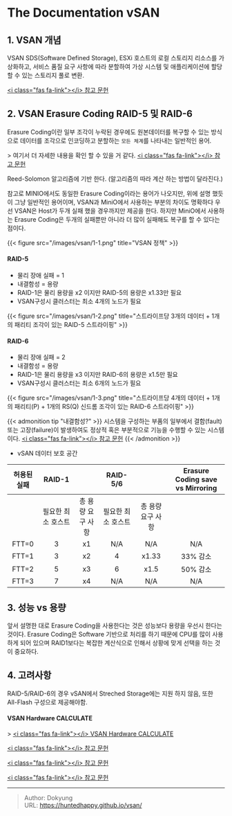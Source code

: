 # The Documentation vSAN


## 1. VSAN 개념

VSAN SDS(Software Defined Storage), ESXi 호스트의 로컬 스토리지 리소스를 가상화하고, 서비스 품질 요구 사항에 따라 분할하여 가상 시스템 및 애플리케이션에 할당 할 수 있는 스토리지 풀로 변환.

[&lt;i class=&#34;fas fa-link&#34;&gt;&lt;/i&gt; 참고 문헌](https://docs.vmware.com/kr/VMware-vSphere/7.0/com.vmware.vsphere.vsan-planning.doc/GUID-ACC10393-47F6-4C5A-85FC-88051C1806A0.html)


## 2. VSAN Erasure Coding RAID-5 및 RAID-6

Erasure Coding이란 일부 조각이 누락된 경우에도 원본데이터를 복구할 수 있는 방식으로 데이터를 조각으로 인코딩하고 분할하는 `모든 체계`를 나타내는 일반적인 용어.

&gt; 여기서 더 자세한 내용을 확인 할 수 있을 거 같다.   [&lt;i class=&#34;fas fa-link&#34;&gt;&lt;/i&gt; 참고 문헌](https://www.usenix.org/system/files/login/articles/10_plank-online.pdf)

Reed-Solomon 알고리즘에 기반 한다. (알고리즘의 따라 계산 하는 방법이 달라진다.)

참고로 MINIO에서도 동일한 Erasure Coding이라는 용어가 나오지만, 위에 설명 했듯이 그냥 일반적인 용어이며, VSAN과 MiniO에서 사용하는 부분의 차이도 명확하다 우선 VSAN은 Host가 두개 실패 했을 경우까지만 제공을 한다. 하지만 MiniO에서 사용하는 Erasure Coding은 두개의 실패뿐만 아니라 더 많이 실패해도 복구를 할 수 있다는 점이다.

{{&lt; figure src=&#34;/images/vsan/1-1.png&#34; title=&#34;VSAN 정책&#34; &gt;}}


#### RAID-5

* 물리 장애 실패 = 1
* 내결함성 = 용량
* RAID-1은 물리 용량을 x2 이지만 RAID-5의 용량은 x1.33만 필요
* VSAN구성시 클러스터는 최소 4개의 노드가 필요

{{&lt; figure src=&#34;/images/vsan/1-2.png&#34; title=&#34;스트라이프당 3개의 데이터 &#43; 1개의 패리티 조각이 있는 RAID-5 스트라이핑&#34; &gt;}}

#### RAID-6

* 물리 장애 실패 = 2
* 내결함성 = 용량
* RAID-1은 물리 용량을 x3 이지만 RAID-6의 용량은 x1.5만 필요
* VSAN구성시 클러스터는 최소 6개의 노드가 필요

{{&lt; figure src=&#34;/images/vsan/1-3.png&#34; title=&#34;스트라이프당 4개의 데이터 &#43; 1개의 패리티(P) &#43; 1개의 RS(Q) 신드롬 조각이 있는 RAID-6 스트라이핑&#34; &gt;}}

{{&lt; admonition tip &#34;내결함성?&#34; &gt;}}
시스템을 구성하는 부품의 일부에서 결함(fault) 또는 고장(failure)이 발생하여도 정상적 혹은 부분적으로 기능을 수행할 수 있는 시스템이다.
[&lt;i class=&#34;fas fa-link&#34;&gt;&lt;/i&gt; 참고 문헌](https://ko.wikipedia.org/wiki/%EC%9E%A5%EC%95%A0_%ED%97%88%EC%9A%A9_%EC%8B%9C%EC%8A%A4%ED%85%9C)
{{&lt; /admonition &gt;}}


* vSAN 데이터 보호 공간

|  허용된 실패  | RAID-1 || RAID-5/6 || Erasure Coding save vs Mirroring |
| :----------: | :----: |:-:| :---: | :-: | :--:  |
|       | 필요한 최소 호스트 | 총 용량 요구 사항 | 필요한 최소 호스트 | 총 용량 요구 사항 | |
| FTT=0 | 3 | x1 | N/A | N/A | N/A |
| FTT=1 | 3 | x2 | 4 | x1.33 | 33% 감소 |
| FTT=2 | 5 | x3 | 6 | x1.5 | 50% 감소 |
| FTT=3 | 7 | x4 | N/A | N/A | N/A |

## 3. 성능 vs 용량

앞서 설명한 대로 Erasure Coding을 사용한다는 것은 성능보다 용량을 우선시 한다는 것이다. Erasure Coding은 Software 기반으로 처리를 하기 때문에 CPU를 많이 사용하게 되어 있으며 RAID1보다는 복잡한 계산식으로 인해서 상황에 맞게 선택을 하는 것이 중요하다.

## 4. 고려사항
RAID-5/RAID-6의 경우 vSAN에서 Streched Storage에는 지원 하지 않음, 또한 All-Flash 구성으로 제공해야함. 

#### VSAN Hardware CALCULATE
&gt; [&lt;i class=&#34;fas fa-link&#34;&gt;&lt;/i&gt; VSAN Hardware CALCULATE](https://vsan.virtualappliances.eu/)


[&lt;i class=&#34;fas fa-link&#34;&gt;&lt;/i&gt; 참고 문헌](https://cormachogan.com/2016/02/15/vsan-6-2-part-2-raid-5-and-raid-6-configurations/)

[&lt;i class=&#34;fas fa-link&#34;&gt;&lt;/i&gt; 참고 문헌](https://download3.vmware.com/vcat/vmw-vcloud-architecture-toolkit-spv1-webworks/index.html#page/Storage%20and%20Availability/Architecting%20VMware%20vSAN%206.2/Architecting%20Virtual%20SAN%206.2.2.022.html)

[&lt;i class=&#34;fas fa-link&#34;&gt;&lt;/i&gt; 참고 문헌](https://blogs.vmware.com/virtualblocks/2018/06/07/the-use-of-erasure-coding-in-vsan/)

---

> Author: Dokyung  
> URL: https://huntedhappy.github.io/vsan/  

